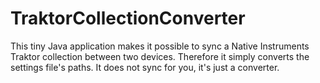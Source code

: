 # TraktorCollectionConverter
This tiny Java application makes it possible to sync a Native Instruments Traktor collection between two devices. Therefore it simply converts the settings file's paths. It does not sync for you, it's just a converter.
